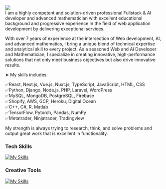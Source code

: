 <a href="https://readme-typing-svg.demolab.com/demo/">
<img src="https://readme-typing-svg.demolab.com/?lines=%20Fullstack%20and%20AI%20developer;%20%20%20Advanced%20mathematician&font=Fira%20Code&width=350&height=45&color=#2ecc71&vCenter=true&pause=3000&size=16"/></a><br>
I am a highly competent and solution-driven professional Fullstack & AI developer and advanced mathematician with excellent educational background and progressive experience in the field of web application development by delivering exceptional services. 

With over 7 years of experience at the intersection of Web development, AI, and advanced mathematics, I bring a unique blend of technical expertise and analytical skill to every project. 
As a seasoned Web and AI Developer and Mathematician, I specialize in creating innovative, high-performance solutions that not only meet business objectives but also drive innovative results.

➤ My skills includes:

✅React, Next.js, Vue.js, Nuxt.js, TypeScript, JavaScript, HTML, CSS<br>
✅Python, Django, Node.js, PHP, Laravel, WordPress<br>
✅MySQL, MongoDB, PostgreSQL, Firebase<br>
✅Shopify,  AWS, GCP, Heroku, Digital Ocean<br>
✅C++, C#, R, Matlab<br>
✅TensorFlow, Pytorch, Pandas, NumPy<br>
✅Metatrader, Ninjatrader, Tradingview<br>

My strength is always trying to research, think, and solve problems and output great work that is excellent in functionality.

### Tech Skills
[![My Skills](https://skillicons.dev/icons?i=c,cpp,html,css,sass,materialui,tailwind,bootstrap,js,react,nextjs,redux,nodejs,express,mongodb,jquery,webpack,git,python,mysql,aws,vercel,linux,postman,julia,vscode)](https://skillicons.dev)

### Creative Tools
[![My Skills](https://skillicons.dev/icons?i=webflow,wordpress,figma,xd,ps,ai,pr,ae,au,ableton,blender,unreal)](https://skillicons.dev)
